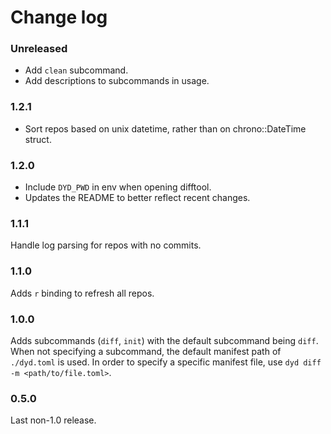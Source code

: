 # Change log

### Unreleased

- Add `clean` subcommand.
- Add descriptions to subcommands in usage.

### 1.2.1

- Sort repos based on unix datetime, rather than on chrono::DateTime struct.

### 1.2.0

- Include `DYD_PWD` in env when opening difftool.
- Updates the README to better reflect recent changes.


### 1.1.1

Handle log parsing for repos with no commits.


### 1.1.0

Adds `r` binding to refresh all repos.


### 1.0.0

Adds subcommands (`diff`, `init`) with the default subcommand being `diff`. When not
specifying a subcommand, the default manifest path of `./dyd.toml` is used. In order
to specify a specific manifest file, use `dyd diff -m <path/to/file.toml>`.


### 0.5.0

Last non-1.0 release.


